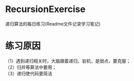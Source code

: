 # RecursionExercise
递归算法的每日练习(Readme文件记录学习笔记)


# 练习原因  
  
（1）遇到递归相关时，大脑跟着递归，宕机，是弱点，要克服；  
（2）归并等算法中要用；  
（3）递归使代码更简洁  
